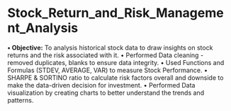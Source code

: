 # Stock_Return_and_Risk_Management_Analysis

**•	Objective:** To analysis historical stock data to draw insights on stock returns and the risk associated with it. 
•	Performed Data cleaning - removed duplicates, blanks to ensure data integrity.
•	Used Functions and Formulas (STDEV, AVERAGE, VAR) to measure Stock Performance.
•	SHARPE & SORTINO ratio to calculate risk factors overall and downside to make the data-driven decision for investment.
•	Performed Data visualization by creating charts to better understand the trends and patterns.
